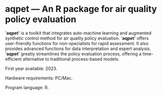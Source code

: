 # aqpet — An R package for air quality policy evaluation
'**aqpet**' is a toolkit that integrates auto-machine learning and augmented synthetic control method for air quality policy evaluation.
'**aqpet**' offers user-friendly functions for non-specialists for rapid assessment. It also provides advanced functions for data interpretation and expert analysis.
'**aqpet**' greatly streamlines the policy evaluation process, offering a time-efficient alternative to traditional process-based models.

First year available: 2023.

Hardware requirements: PC/Mac.

Program language: R.
